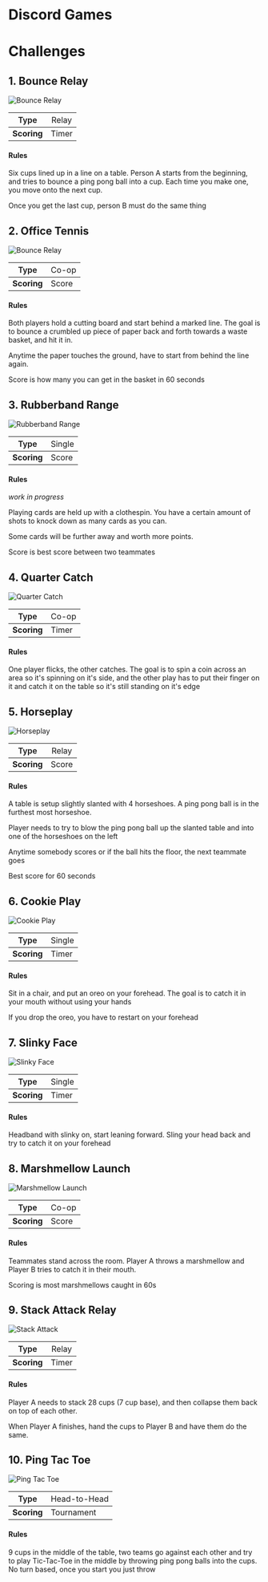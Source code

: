 # Discord Games

# Challenges

## 1. Bounce Relay

![Bounce Relay](img/bounce-relay.png)


|<span style="font-weight:600">Type</span>|<span style="font-weight:normal">Relay</span>|
| --- | --- |
| **Scoring** | Timer |

#### Rules

Six cups lined up in a line on a table. Person A starts from the beginning, and tries to bounce a ping pong ball into a cup. Each time you make one, you move onto the next cup.

Once you get the last cup, person B must do the same thing

## 2. Office Tennis

![Bounce Relay](img/office-tennis.png)


|<span style="font-weight:600">Type</span>|<span style="font-weight:normal">Co-op</span>|
| --- | --- |
| **Scoring** | Score |

#### Rules

Both players hold a cutting board and start behind a marked line. The goal is to bounce a crumbled up piece of paper back and forth towards a waste basket, and hit it in.

Anytime the paper touches the ground, have to start from behind the line again.

Score is how many you can get in the basket in 60 seconds

## 3. Rubberband Range

![Rubberband Range](img/rubberband-range.png)


|<span style="font-weight:600">Type</span>|<span style="font-weight:normal">Single</span>|
| --- | --- |
| **Scoring** | Score |

#### Rules

*work in progress*

Playing cards are held up with a clothespin. You have a certain amount of shots to knock down as many cards as you can.

Some cards will be further away and worth more points.

Score is best score between two teammates

## 4. Quarter Catch

![Quarter Catch](img/quarter-catch.png)


|<span style="font-weight:600">Type</span>|<span style="font-weight:normal">Co-op</span>|
| --- | --- |
| **Scoring** | Timer |

#### Rules

One player flicks, the other catches. The goal is to spin a coin across an area so it's spinning on it's side, and the other play has to put their finger on it and catch it on the table so it's still standing on it's edge

## 5. Horseplay

![Horseplay](img/horseplay.png)


|<span style="font-weight:600">Type</span>|<span style="font-weight:normal">Relay</span>|
| --- | --- |
| **Scoring** | Score |

#### Rules

A table is setup slightly slanted with 4 horseshoes. A ping pong ball is in the furthest most horseshoe.

Player needs to try to blow the ping pong ball up the slanted table and into one of the horseshoes on the left

Anytime somebody scores or if the ball hits the floor, the next teammate goes

Best score for 60 seconds

## 6. Cookie Play

![Cookie Play](img/cookie-play.png)


|<span style="font-weight:600">Type</span>|<span style="font-weight:normal">Single</span>|
| --- | --- |
| **Scoring** | Timer |

#### Rules

Sit in a chair, and put an oreo on your forehead. The goal is to catch it in your mouth without using your hands

If you drop the oreo, you have to restart on your forehead

## 7. Slinky Face

![Slinky Face](img/slinky-face.png)


|<span style="font-weight:600">Type</span>|<span style="font-weight:normal">Single</span>|
| --- | --- |
| **Scoring** | Timer |

#### Rules

Headband with slinky on, start leaning forward. Sling your head back and try to catch it on your forehead

## 8. Marshmellow Launch

![Marshmellow Launch](img/marshmellow-launch.png)


|<span style="font-weight:600">Type</span>|<span style="font-weight:normal">Co-op</span>|
| --- | --- |
| **Scoring** | Score |

#### Rules

Teammates stand across the room. Player A throws a marshmellow and Player B tries to catch it in their mouth.

Scoring is most marshmellows caught in 60s

## 9. Stack Attack Relay

![Stack Attack](img/stack-attack.png)


|<span style="font-weight:600">Type</span>|<span style="font-weight:normal">Relay</span>|
| --- | --- |
| **Scoring** | Timer |

#### Rules

Player A needs to stack 28 cups (7 cup base), and then collapse them back on top of each other.

When Player A finishes, hand the cups to Player B and have them do the same.

## 10. Ping Tac Toe

![Ping Tac Toe](img/ping-tac-toe.png)


|<span style="font-weight:600">Type</span>|<span style="font-weight:normal">Head-to-Head</span>|
| --- | --- |
| **Scoring** | Tournament |

#### Rules

9 cups in the middle of the table, two teams go against each other and try to play Tic-Tac-Toe in the middle by throwing ping pong balls into the cups. No turn based, once you start you just throw
